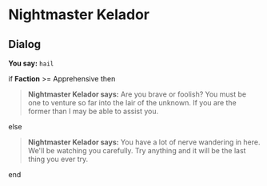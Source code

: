 # Nightmaster Kelador
## Dialog

**You say:** `hail`



if **Faction** >= Apprehensive then



>**Nightmaster Kelador says:** Are you brave or foolish?  You must be one to venture so far into the lair of the unknown.  If you are the former than I may be able to assist you.


else



>**Nightmaster Kelador says:** You have a lot of nerve wandering in here.  We'll be watching you carefully.  Try anything and it will be the last thing you ever try.

end